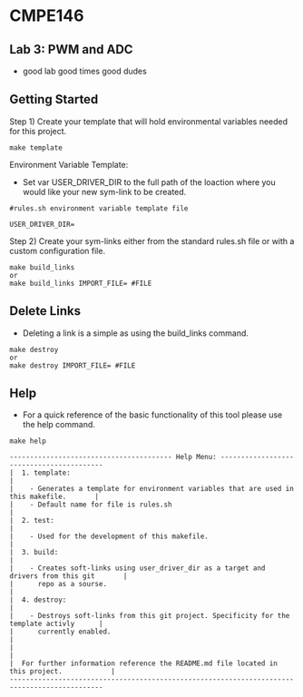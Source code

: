 # CMPE146
## Lab 3: PWM and ADC
- good lab good times good dudes

## Getting Started

Step 1) Create your template that will hold environmental variables needed for this project. 

```
make template
```

Environment Variable Template: 
- Set var USER_DRIVER_DIR to the full path of the loaction where you would like your new sym-link to be created.
```
#rules.sh environment variable template file

USER_DRIVER_DIR=
```

Step 2) Create your sym-links either from the standard rules.sh file or with a custom configuration file. 
```
make build_links
or
make build_links IMPORT_FILE= #FILE
```

## Delete Links
- Deleting a link is a simple as using the build_links command.
```
make destroy
or
make destroy IMPORT_FILE= #FILE
```

## Help
- For a quick reference of the basic functionality of this tool please use the help command. 
```
make help
```
```
---------------------------------------- Help Menu: -----------------------------------------
|  1. template:                                                                             |
|    - Generates a template for environment variables that are used in this makefile.       |
|    - Default name for file is rules.sh                                                    |
|  2. test:                                                                                 |
|    - Used for the development of this makefile.                                           |
|  3. build:                                                                                |
|    - Creates soft-links using user_driver_dir as a target and drivers from this git       |
|      repo as a sourse.                                                                    |
|  4. destroy:                                                                              |
|    - Destroys soft-links from this git project. Specificity for the template activly      |
|      currently enabled.                                                                   |
|                                                                                           |
|  For further information reference the README.md file located in this project.            |
---------------------------------------------------------------------------------------------
```

